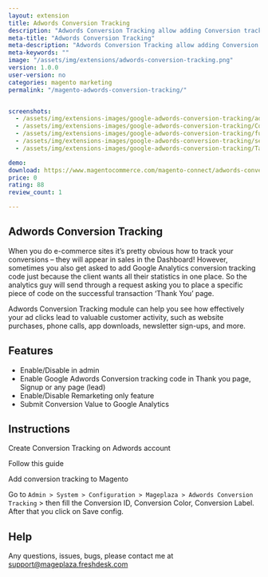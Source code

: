 ```yaml
---
layout: extension
title: Adwords Conversion Tracking
description: "Adwords Conversion Tracking allow adding Conversion tracking code to Magento store in few clicks"
meta-title: "Adwords Conversion Tracking"
meta-description: "Adwords Conversion Tracking allow adding Conversion tracking code to Magento store in few clicks"
meta-keywords: ""
image: "/assets/img/extensions/adwords-conversion-tracking.png"
version: 1.0.0
user-version: no
categories: magento marketing
permalink: "/magento-adwords-conversion-tracking/"


screenshots:
  - /assets/img/extensions-images/google-adwords-conversion-tracking/add-conversion.png
  - /assets/img/extensions-images/google-adwords-conversion-tracking/Conversion_actions.png
  - /assets/img/extensions-images/google-adwords-conversion-tracking/funnel-visualization.png
  - /assets/img/extensions-images/google-adwords-conversion-tracking/setup.png
  - /assets/img/extensions-images/google-adwords-conversion-tracking/Tag_for_Conversion.png

demo: 
download: https://www.magentocommerce.com/magento-connect/adwords-conversion-tracking.html
price: 0
rating: 88
review_count: 1

---
```


Adwords Conversion Tracking
-----------------------------


When you do e-commerce sites it’s pretty obvious how to track your conversions – they will appear in sales in the Dashboard! However, sometimes you also get asked to add Google Analytics conversion tracking code just because the client wants all their statistics in one place. So the analytics guy will send through a request asking you to place a specific piece of code on the successful transaction ‘Thank You’ page.

Adwords Conversion Tracking module can help you see how effectively your ad clicks lead to valuable customer activity, such as website purchases, phone calls, app downloads, newsletter sign-ups, and more.



Features
-----------------------------

- Enable/Disable in admin 
- Enable Google Adwords Conversion tracking code in Thank you page, Signup or any page (lead)
- Enable/Disable Remarketing only feature
- Submit Conversion Value to Google Analytics

Instructions
-----------------------------

Create Conversion Tracking on Adwords account

Follow this guide 

Add conversion tracking to Magento

Go to ``Admin > System > Configuration > Mageplaza > Adwords Conversion Tracking`` > then fill the Conversion ID, Conversion Color, Conversion Label. After that you click on Save config. 

Help
-----------------------------

Any questions, issues, bugs, please contact me at support@mageplaza.freshdesk.com